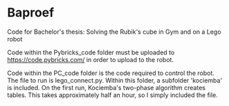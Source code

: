 # Baproef
Code for Bachelor's thesis: Solving the Rubik's cube in Gym and on a Lego robot

Code within the Pybricks_code folder must be uploaded to https://code.pybricks.com/ in order to upload to the robot.

Code within the PC_code folder is the code required to control the robot.
The file to run is lego_connect.py.
Within this folder, a subfolder 'kociemba' is included. On the first run, Kociemba's two-phase algorithm creates tables. This takes approximately half an hour, so I simply included the file. 
